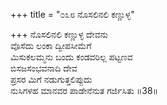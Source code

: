 +++
title = "೦೩೮ ನೊಸಲಿನಲಿ ಕಣ್ಣುಳ್ಳ"

+++
ನೊಸಲಿನಲಿ ಕಣ್ಣುಳ್ಳ ದೇವನು   
ವೊಸೆದು ಲಂಕಾ ದ್ವೀಪಸೀಮೆಗೆ   
ಮಿಸುಕಲಮ್ಮನು ಬಂದು ಕಂಡವರಿಲ್ಲ ಪಟ್ಟಣವ  
ಬಿಸಜಸಂಭವನಾದಿ ದೇವ  
ಪ್ರಸರ ಮಿಗೆ ನಡುಗುತ್ತಲಿಪ್ಪುದು  
ನುಸಿಗಳಹ ಮಾನವರ ಪಾಡೇನೆನುತ ಗರ್ಜಿಸಿತು    ॥38॥